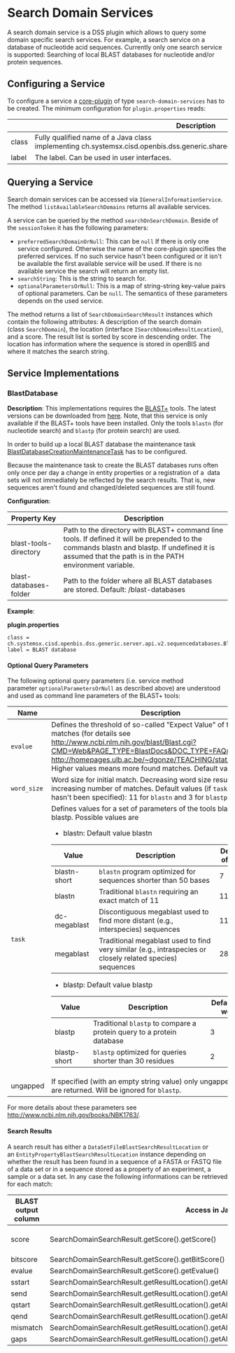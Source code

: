 Search Domain Services
======================

A search domain service is a DSS plugin which allows to query some
domain specific search services. For example, a search service on a
database of nucleotide acid sequences. Currently only one search service
is supported: Searching of local BLAST databases for nucleotide and/or
protein sequences.

## Configuring a Service

To configure a service a
[core-plugin](/display/openBISDoc2010/Core+Plugins) of
type `search-domain-services` has to be created. The minimum
configuration for `plugin.properties` reads:

||Description|
|--- |--- |
|class|Fully qualified name of a Java class implementing ch.systemsx.cisd.openbis.dss.generic.shared.api.internal.v2.ISearchDomainService|
|label|The label. Can be used in user interfaces.|

## Querying a Service

Search domain services can be accessed via `IGeneralInformationService`.
The method `listAvailableSearchDomains` returns all available services.

A service can be queried by the method `searchOnSearchDomain`. Beside of
the `sessionToken` it has the following parameters:

-   `preferredSearchDomainOrNull`: This can be `null` If there is only
    one service configured. Otherwise the name of the core-plugin
    specifies the preferred services. If no such service hasn't been
    configured or it isn't be available the first available service will
    be used. If there is no available service the search will return an
    empty list.
-   `searchString`: This is the string to search for.
-   `optionalParametersOrNull`: This is a map of string-string key-value
    pairs of optional parameters. Can be `null`. The semantics of these
    parameters depends on the used service.

The method returns a list of `SearchDomainSearchResult` instances which
contain the following attributes: A description of the search domain
(class `SearchDomain`), the location
(interface `ISearchDomainResultLocation`), and a score. The result list
is sorted by score in descending order. The location has information
where the sequence is stored in openBIS and where it matches the search
string.

## Service Implementations

### BlastDatabase

**Description**: This implementations requires the
[BLAST+](http://blast.ncbi.nlm.nih.gov/Blast.cg) tools. The latest
versions can be downloaded from
[here](ftp://ftp.ncbi.nlm.nih.gov/blast/executables/blast+/LATEST/).
Note, that this service is only available if the BLAST+ tools have been
installed. Only the tools `blastn` (for nucleotide search) and `blastp`
(for protein search) are used.

In order to build up a local BLAST database the maintenance task
[BlastDatabaseCreationMaintenanceTask](/display/openBISDoc2010/Maintenance+Tasks#MaintenanceTasks-BlastDatabaseCreationMaintenanceTask)
has to be configured.

Because the maintenance task to create the BLAST databases runs often
only once per day a change in entity properties or a registration of a 
data sets will not immediately be reflected by the search results. That
is, new sequences aren't found and changed/deleted sequences are still
found.

**Configuration**:

|Property Key|Description|
|--- |--- |
|blast-tools-directory|Path to the directory with BLAST+ command line tools. If defined it will be prepended to the commands blastn and blastp. If undefined it is assumed that the path is in the PATH environment variable.|
|blast-databases-folder|Path to the folder where all BLAST databases are stored. Default: <data store root>/blast-databases|

**Example**:

**plugin.properties**

    class = ch.systemsx.cisd.openbis.dss.generic.server.api.v2.sequencedatabases.BlastDatabase
    label = BLAST database

#### **Optional Query Parameters**

The following optional query parameters (i.e. service method
parameter `optionalParametersOrNull` as described above) are understood
and used as command line parameters of the BLAST+ tools:

|Name            |Description                    |
|----------------|-------------------------------|
|`evalue`        |Defines the threshold of so-called "Expect Value" of found matches (for details see http://www.ncbi.nlm.nih.gov/blast/Blast.cgi?CMD=Web&PAGE_TYPE=BlastDocs&DOC_TYPE=FAQ#expect and http://homepages.ulb.ac.be/~dgonze/TEACHING/stat_scores.pdf). Higher values means more found matches. Default value is 10.|
|`word_size`     |Word size for initial match. Decreasing word size results in increasing number of matches. Default values (if `task` parameter hasn't been specified): 11 for `blastn` and 3 for `blastp`.|
|`task`          |Defines values for a set of parameters of the tools blastn and blastp. Possible values are<ul><li>blastn: Default value blastn</li></ul><table>  <thead>  <tr>  <th>Value</th>  <th>Description</th>  <th>Default value of word_size</th>  </tr>  </thead>  <tbody>  <tr>  <td>blastn-short</td>  <td>`blastn` program optimized for sequences shorter than 50 bases</td>  <td>7</td>  </tr>  <tr>  <td>blastn</td>  <td>Traditional `blastn` requiring an exact match of 11</td>  <td>11</td>  </tr>  <tr>  <td>dc-megablast</td>  <td>Discontiguous megablast used to find more distant (e.g., interspecies) sequences</td>  <td>11</td>  </tr> <tr>  <td>megablast</td>  <td>Traditional megablast used to find very similar (e.g., intraspecies or closely related species) sequences</td>  <td>28</td>  </tr> </tbody>  </table><ul><li>blastp: Default value blastp</li></ul><table>  <thead>  <tr>  <th>Value</th>  <th>Description</th>  <th>Default value of word_size</th>  </tr>  </thead>  <tbody>  <tr>  <td>blastp</td>  <td>Traditional `blastp` to compare a protein query to a protein database</td>  <td>3</td>  </tr>  <tr>  <td>blastp-short</td>  <td>`blastp` optimized for queries shorter than 30 residues</td>  <td>2</td>  </tr>  </tbody>  </table>     |
|ungapped        |If specified (with an empty string value) only ungapped matches are returned. Will be ignored for `blastp`.|

For more details about these parameters see
<http://www.ncbi.nlm.nih.gov/books/NBK1763/>.

#### Search Results

A search result has either a `DataSetFileBlastSearchResultLocation` or
an `EntityPropertyBlastSearchResultLocation` instance depending on
whether the result has been found in a sequence of a FASTA or FASTQ file
of a data set or in a sequence stored as a property of an experiment, a
sample or a data set. In any case the following informations can be
retrieved for each match:

|BLAST output column|Access in Java                                                                          |Description                                                                                                                                                                                          |
|-------------------|----------------------------------------------------------------------------------------|-----------------------------------------------------------------------------------------------------------------------------------------------------------------------------------------------------|
|score              |SearchDomainSearchResult.getScore().getScore()                                          |=HYPERLINK("http://homepages.ulb.ac.be/~dgonze/TEACHING/stat_scores.pdf","Score. See http://homepages.ulb.ac.be/~dgonze/TEACHING/stat_scores.pdf for an explanation of score, bit-score and evalue.")|
|bitscore           |SearchDomainSearchResult.getScore().getBitScore()                                       |                                                                                                                                                                                                     |
|evalue             |SearchDomainSearchResult.getScore().getEvalue()                                         |                                                                                                                                                                                                     |
|sstart             |SearchDomainSearchResult.getResultLocation().getAlignmentMatch().getSequenceStart()     |Start of alignment in  found sequence                                                                                                                                                                |
|send               |SearchDomainSearchResult.getResultLocation().getAlignmentMatch().getSequenceEnd()       |End of alignment in  found sequence                                                                                                                                                                  |
|qstart             |SearchDomainSearchResult.getResultLocation().getAlignmentMatch().getQueryStart()        |Start of alignment in  search string.                                                                                                                                                                |
|qend               |SearchDomainSearchResult.getResultLocation().getAlignmentMatch().getQueryEnd()          |End of alignment in  search string.                                                                                                                                                                  |
|mismatch           |SearchDomainSearchResult.getResultLocation().getAlignmentMatch().getNumberOfMismatches()|Number of mismatches.                                                                                                                                                                                |
|gaps               |SearchDomainSearchResult.getResultLocation().getAlignmentMatch().getTotalNumberOfGaps() |Total number of gap.                                                                                                                                                                                 |
